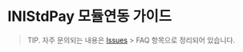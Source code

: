 # INIStdPay 모듈연동 가이드

> TIP. 자주 문의되는 내용은 [Issues](https://github.com/ts-inicis/INIStdPay-Manual/issues) > FAQ 항목으로 정리되어 있습니다.
